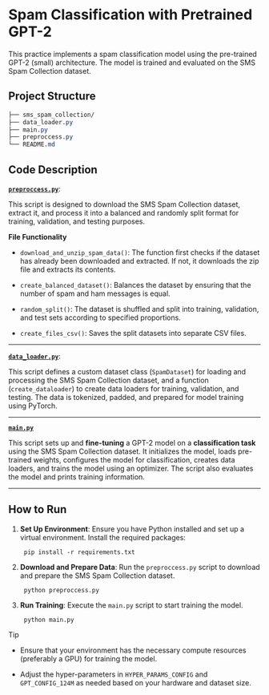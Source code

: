 # Spam Classification with Pretrained GPT-2

This practice implements a spam classification model using the pre-trained GPT-2 (small) architecture. The model is trained and evaluated on the SMS Spam Collection dataset.

## Project Structure

```css
├── sms_spam_collection/
├── data_loader.py
├── main.py
├── preproccess.py
└── README.md
```

## Code Description

[**`preproccess.py`**](./preproccess.py):

This script is designed to download the SMS Spam Collection dataset, extract it, and process it into a balanced and randomly split format for training, validation, and testing purposes.

**File Functionality**

- `download_and_unzip_spam_data()`: The function first checks if the dataset has already been downloaded and extracted. If not, it downloads the zip file and extracts its contents.

- `create_balanced_dataset()`: Balances the dataset by ensuring that the number of spam and ham messages is equal.

- `random_split()`: The dataset is shuffled and split into training, validation, and test sets according to specified proportions.

- `create_files_csv()`: Saves the split datasets into separate CSV files.

---

[**`data_loader.py`**](./data_loader.py):

This script defines a custom dataset class (`SpamDataset`) for loading and processing the SMS Spam Collection dataset, and a function (`create_dataloader`) to create data loaders for training, validation, and testing. The data is tokenized, padded, and prepared for model training using PyTorch.

---

[**`main.py`**](./main.py)

This script sets up and **fine-tuning** a GPT-2 model on a **classification task** using the SMS Spam Collection dataset. It initializes the model, loads pre-trained weights, configures the model for classification, creates data loaders, and trains the model using an optimizer. The script also evaluates the model and prints training information.

---

## How to Run

1. **Set Up Environment**: Ensure you have Python installed and set up a virtual environment. Install the required packages:
   
        pip install -r requirements.txt

2. **Download and Prepare Data**: Run the `preproccess.py` script to download and prepare the SMS Spam Collection dataset.

        python preproccess.py

3. **Run Training**: Execute the `main.py` script to start training the model.

        python main.py


>[!TIP]
> - Ensure that your environment has the necessary compute resources (preferably a GPU) for training the model.  
>
> - Adjust the hyper-parameters in `HYPER_PARAMS_CONFIG` and `GPT_CONFIG_124M` as needed based on your hardware and dataset size.

